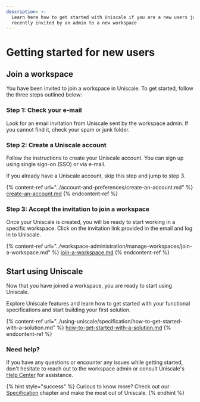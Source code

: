 ```yaml
---
description: >-
  Learn here how to get started with Uniscale if you are a new users just
  recently invited by an admin to a new workspace
---
```


# Getting started for new users

## Join a workspace

You have been invited to join a workspace in Uniscale. To get started, follow the three steps outlined below:



### Step 1: Check your e-mail

Look for an email invitation from Uniscale sent by the workspace admin. If you cannot find it, check your spam or junk folder.



### Step 2: Create a Uniscale account

Follow the instructions to create your Uniscale account. You can sign up using single sign-on (SSO) or via e-mail.

If you already have a Uniscale account, skip this step and jump to step 3.

{% content-ref url="../account-and-preferences/create-an-account.md" %}
[create-an-account.md](../account-and-preferences/create-an-account.md)
{% endcontent-ref %}



### Step 3: Accept the invitation to join a workspace

Once your Uniscale is created, you will be ready to start working in a specific workspace. Click on the invitation link provided in the email and log in to Uniscale.

{% content-ref url="../workspace-administration/manage-workspaces/join-a-workspace.md" %}
[join-a-workspace.md](../workspace-administration/manage-workspaces/join-a-workspace.md)
{% endcontent-ref %}



## Start using Uniscale

Now that you have joined a workspace, you are ready to start using Uniscale.

Explore Uniscale features and learn how to get started with your functional specifications and start building your first solution.

{% content-ref url="../using-uniscale/specification/how-to-get-started-with-a-solution.md" %}
[how-to-get-started-with-a-solution.md](../using-uniscale/specification/how-to-get-started-with-a-solution.md)
{% endcontent-ref %}



### Need help?

If you have any questions or encounter any issues while getting started, don't hesitate to reach out to the workspace admin or consult Uniscale's [Help Center](https://help.uniscale.com/) for assistance.



{% hint style="success" %}
Curious to know more? Check out our [Specification](../using-uniscale/specification/) chapter and make the most out of Uniscale.
{% endhint %}
